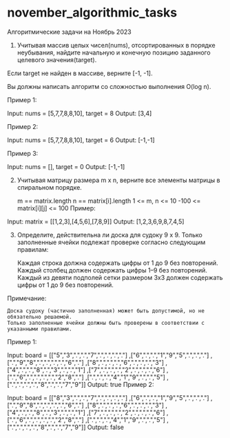 # november_algorithmic_tasks
Алгоритмические задачи на Ноябрь 2023
1) Учитывая массив целых чисел(nums), отсортированных в порядке неубывания, найдите начальную и конечную позицию заданного целевого значения(target).

Если target не найден в массиве, верните [-1, -1].

Вы должны написать алгоритм со сложностью выполнения O(log n).

Пример 1:

Input: nums = [5,7,7,8,8,10], target = 8
Output: [3,4]

Пример 2:

Input: nums = [5,7,7,8,8,10], target = 6
Output: [-1,-1]

Пример 3:

Input: nums = [], target = 0
Output: [-1,-1]


2) Учитывая матрицу размера m x n, верните все элементы матрицы в спиральном порядке.

    m == matrix.length
    n == matrix[i].length
    1 <= m, n <= 10
    -100 <= matrix[i][j] <= 100
Пример: 


Input: matrix = [[1,2,3],[4,5,6],[7,8,9]]
Output: [1,2,3,6,9,8,7,4,5]

3) Определите, действительна ли доска для судоку 9 x 9. Только заполненные ячейки подлежат проверке согласно следующим правилам:

    Каждая строка должна содержать цифры от 1 до 9 без повторений.
    Каждый столбец должен содержать цифры 1–9 без повторений.
    Каждый из девяти подполей сетки размером 3х3 должен содержать цифры от 1 до 9 без повторений.

Примечание:

    Доска судоку (частично заполненная) может быть допустимой, но не обязательно решаемой.
    Только заполненные ячейки должны быть проверены в соответствии с указанными правилами.

Пример 1: 

Input: board = 
[["5","3",".",".","7",".",".",".","."]
,["6",".",".","1","9","5",".",".","."]
,[".","9","8",".",".",".",".","6","."]
,["8",".",".",".","6",".",".",".","3"]
,["4",".",".","8",".","3",".",".","1"]
,["7",".",".",".","2",".",".",".","6"]
,[".","6",".",".",".",".","2","8","."]
,[".",".",".","4","1","9",".",".","5"]
,[".",".",".",".","8",".",".","7","9"]]
Output: true
Пример 2: 

Input: board = 
[["8","3",".",".","7",".",".",".","."]
,["6",".",".","1","9","5",".",".","."]
,[".","9","8",".",".",".",".","6","."]
,["8",".",".",".","6",".",".",".","3"]
,["4",".",".","8",".","3",".",".","1"]
,["7",".",".",".","2",".",".",".","6"]
,[".","6",".",".",".",".","2","8","."]
,[".",".",".","4","1","9",".",".","5"]
,[".",".",".",".","8",".",".","7","9"]]
Output: false

